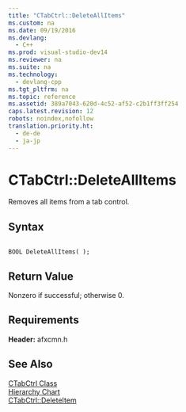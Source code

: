 ```yaml
---
title: "CTabCtrl::DeleteAllItems"
ms.custom: na
ms.date: 09/19/2016
ms.devlang: 
  - C++
ms.prod: visual-studio-dev14
ms.reviewer: na
ms.suite: na
ms.technology: 
  - devlang-cpp
ms.tgt_pltfrm: na
ms.topic: reference
ms.assetid: 389a7043-620d-4c52-af52-c2b1ff3ff254
caps.latest.revision: 12
robots: noindex,nofollow
translation.priority.ht: 
  - de-de
  - ja-jp
---
```

# CTabCtrl::DeleteAllItems
Removes all items from a tab control.  
  
## Syntax  
  
```  
  
BOOL DeleteAllItems( );  
```  
  
## Return Value  
 Nonzero if successful; otherwise 0.  
  
## Requirements  
 **Header:** afxcmn.h  
  
## See Also  
 [CTabCtrl Class](../vs140/CTabCtrl-Class.md)   
 [Hierarchy Chart](../vs140/Hierarchy-Chart.md)   
 [CTabCtrl::DeleteItem](../vs140/CTabCtrl--DeleteItem.md)